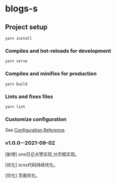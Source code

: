 <!--
 * @Author: your name
 * @Date: 2020-12-07 18:59:58
 * @LastEditTime: 2021-09-02 18:06:01
 * @LastEditors: Please set LastEditors
 * @Description: In User Settings Edit
 * @FilePath: \blogs-s\README.md
-->
# blogs-s

## Project setup
```
yarn install
```

### Compiles and hot-reloads for development
```
yarn serve
```

### Compiles and minifies for production
```
yarn build
```

### Lints and fixes files
```
yarn lint
```

### Customize configuration
See [Configuration Reference](https://cli.vuejs.org/config/).

### v1.0.0--2021-09-02

[新增] one日记点赞实现,分页框实现。

[优化] scss代码持续优化。

[优化] 页面优化。
